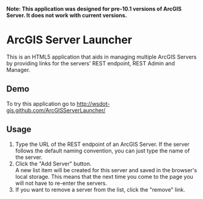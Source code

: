 **Note: This application was designed for pre-10.1 versions of ArcGIS Server. It does not work with current versions.**

# ArcGIS Server Launcher #
This is an HTML5 application that aids in managing multiple ArcGIS Servers by providing links for the servers' REST endpoint, REST Admin and Manager.

## Demo ##
To try this application go to http://wsdot-gis.github.com/ArcGISServerLauncher/

## Usage ##
1. Type the URL of the REST endpoint of an ArcGIS Server.  If the server follows the default naming convention, you can just type the name of the server.
2. Click the "Add Server" button.  
	A new list item will be created for this server and saved in the browser's local storage.  This means that the next time you come to the page you will not have to re-enter the servers.
3. If you want to remove a server from the list, click the "remove" link.
